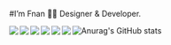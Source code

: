  #I’m Fnan 👋🏽 Designer & Developer.

<img align ="left" src="https://github-readme-stats.vercel.app/api?username=Fnanhabte&show_icons=true&theme=radical" />

<img align ="left" src="https://github-readme-stats.vercel.app/api?username=Fnanhabte&show_icons=true&theme=radical" />

<img align ="left" src="https://img.shields.io/badge/javascript-%23323330.svg?style=for-the-badge&logo=javascript&logoColor=%23F7DF1E"/>

<img align ="left" src="https://img.shields.io/badge/html5-%23E34F26.svg?style=for-the-badge&logo=html5&logoColor=white" />

<img align ="left" src="https://img.shields.io/badge/react-%2320232a.svg?style=for-the-badge&logo=react&logoColor=%2361DAFB" />

<img align ="left" src="https://img.shields.io/badge/css3-%231572B6.svg?style=for-the-badge&logo=css3&logoColor=white" />



![Anurag's GitHub stats](https://github-readme-stats.vercel.app/api?username=anuraghazra&show_icons=true&theme=radical)
